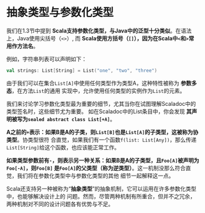 抽象类型与参数化类型
===================================================================================
我们在1.3节中提到 **Scala支持参数化类型，与Java中的泛型十分类似**。在语法上，Java使用尖括号（`<>`）,
而 **Scala使用方括号（`[]`），因为在Scala中`<`和`>`常用作方法名**。

例如，字符串列表可以声明如下：
```scala
val strings: List[String] = List("one", "two", "three")
```
由于我们可以在集合`List[A]`中使用任何类型作为类型A，这种特性被称为 **参数多态**，在方法`List`的通用
实现中，允许使用任何类型的实例作为`List`的元素。

我们来讨论学习参数化类型最为重要的细节，尤其当你在试图理解Scaladoc中的类型签名时，这些细节尤为重要。
如在Scaladoc中的List条目中，你会发现 **其声明被写为`sealed abstract class List[+A]`**。

**A之前的`+`表示：如果B是A的子类，则`List[B]`也是`List[A]`的子类型，这被称为协类型**。协类型很符
合直觉，如果我们有一个函数`f(list: List[Any])`，那么传递`List[String]`给这个函数，也应该能正常工作。

**如果类型参数前有`-`，则表示另一种关系：如果B是A的子类型，且`Foo[A]`被声明为`Foo[-A]`，则`Foo[B]`
是`Foo[A]`的父类型（称为逆类型）**。这一机制没那么符合直觉，我们将在参数化类型中与参数化类型的其他
细节一起解释这一点。

Scala还支持另一种被称为“**抽象类型**”的抽象机制，它可以运用在许多参数化类型中，也能够解决设计上的
问题。然而，尽管两种机制有所重合，但并不之冗余，两种机制对不同的设计问题各有优势与不足。




